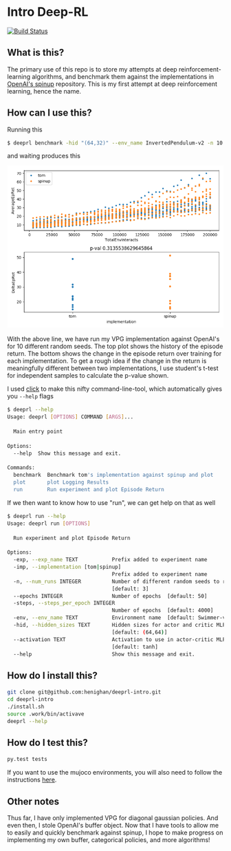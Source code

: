# Intro Deep-RL

[![Build Status](https://travis-ci.com/henighan/deeprl-intro.svg?branch=master)](https://travis-ci.com/henighan/deeprl-intro)

## What is this?
The primary use of this repo is to store my attempts at deep reinforcement-learning algorithms, and benchmark them against the implementations in  [OpenAI's spinup](https://spinningup.openai.com/en/latest/) repository. This is my first attempt at deep reinforcement learning, hence the name.

## How can I use this?

Running this
```bash
$ deeprl benchmark -hid "(64,32)" --env_name InvertedPendulum-v2 -n 10
```
and waiting produces this

![alt text](imgs/invpen_6432_10_benchmark.png)

With the above line, we have run my VPG implementation against OpenAI's for 10 different random seeds. The top plot shows the history of the episode return. The bottom shows the change in the episode return over training for each implementation. To get a rough idea if the change in the return is meaningfully different between two implementations, I use student's t-test for independent samples to calculate the p-value shown.

I used [click](https://click.palletsprojects.com/en/7.x/) to make this nifty command-line-tool, which automatically gives you `--help` flags


```bash
$ deeprl --help
Usage: deeprl [OPTIONS] COMMAND [ARGS]...

  Main entry point

Options:
  --help  Show this message and exit.

Commands:
  benchmark  Benchmark tom's implementation against spinup and plot
  plot       plot Logging Results
  run        Run experiment and plot Episode Return
```

If we then want to know how to use "run", we can get help on that as well

```bash
$ deeprl run --help
Usage: deeprl run [OPTIONS]

  Run experiment and plot Episode Return

Options:
  -exp, --exp_name TEXT           Prefix added to experiment name
  -imp, --implementation [tom|spinup]
                                  Prefix added to experiment name
  -n, --num_runs INTEGER          Number of different random seeds to run
                                  [default: 3]
  --epochs INTEGER                Number of epochs  [default: 50]
  -steps, --steps_per_epoch INTEGER
                                  Number of epochs  [default: 4000]
  -env, --env_name TEXT           Environment name  [default: Swimmer-v2]
  -hid, --hidden_sizes TEXT       Hidden sizes for actor and critic MLPs
                                  [default: (64,64)]
  --activation TEXT               Activation to use in actor-critic MLPs
                                  [default: tanh]
  --help                          Show this message and exit.
```

## How do I install this?

```bash
git clone git@github.com:henighan/deeprl-intro.git
cd deeprl-intro
./install.sh
source .work/bin/activave
deeprl --help
```

## How do I test this?
```bash
py.test tests
```

If you want to use the mujoco environments, you will also need to follow the instructions [here](https://spinningup.openai.com/en/latest/user/installation.html#installing-mujoco-optional).

## Other notes

Thus far, I have only implemented VPG for diagonal gaussian policies. And even then, I stole OpenAI's buffer object. Now that I have tools to allow me to easily and quickly benchmark against spinup, I hope to make progress on implementing my own buffer, categorical policies, and more algorithms!
